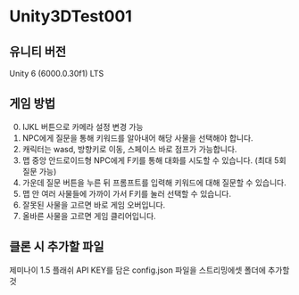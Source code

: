 # Unity3DTest001

## 유니티 버전
Unity 6 (6000.0.30f1) LTS

## 게임 방법
0. IJKL 버튼으로 카메라 설정 변경 가능   
1. NPC에게 질문을 통해 키워드를 알아내어 해당 사물을 선택해야 합니다.   
2. 캐릭터는 wasd, 방향키로 이동, 스페이스 바로 점프가 가능합니다.   
3. 맵 중앙 안드로이드형 NPC에게 F키를 통해 대화를 시도할 수 있습니다. (최대 5회 질문 가능)   
4. 가운데 질문 버튼을 누른 뒤 프롬프트를 입력해 키워드에 대해 질문할 수 있습니다.   
5. 맵 안 여러 사물들에 가까이 가서 F키를 눌러 선택할 수 있습니다.   
6. 잘못된 사물을 고르면 바로 게임 오버입니다.   
7. 올바른 사물을 고르면 게임 클리어입니다.   

## 클론 시 추가할 파일
제미나이 1.5 플래쉬 API KEY를 담은 config.json 파일을 스트리밍에셋 폴더에 추가할 것
